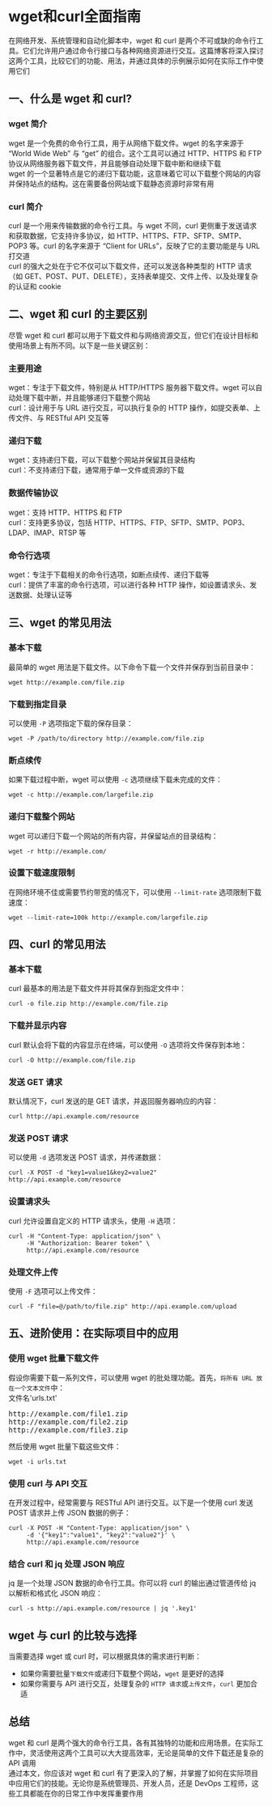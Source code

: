 # wget和curl全面指南

在网络开发、系统管理和自动化脚本中，wget 和 curl 是两个不可或缺的命令行工具。它们允许用户通过命令行接口与各种网络资源进行交互。这篇博客将深入探讨这两个工具，比较它们的功能、用法，并通过具体的示例展示如何在实际工作中使用它们  

## 一、什么是 wget 和 curl?

### wget 简介
wget 是一个免费的命令行工具，用于从网络下载文件。wget 的名字来源于 “World Wide Web” 与 “get” 的组合。这个工具可以通过 HTTP、HTTPS 和 FTP 协议从网络服务器下载文件，并且能够自动处理下载中断和继续下载  
wget 的一个显著特点是它的递归下载功能，这意味着它可以下载整个网站的内容并保持站点的结构。这在需要备份网站或下载静态资源时非常有用  

### curl 简介
curl 是一个用来传输数据的命令行工具。与 wget 不同，curl 更侧重于发送请求和获取数据，它支持许多协议，如 HTTP、HTTPS、FTP、SFTP、SMTP、POP3 等。curl 的名字来源于 “Client for URLs”，反映了它的主要功能是与 URL 打交道  
curl 的强大之处在于它不仅可以下载文件，还可以发送各种类型的 HTTP 请求（如 GET、POST、PUT、DELETE），支持表单提交、文件上传、以及处理复杂的认证和 cookie  

## 二、wget 和 curl 的主要区别
尽管 wget 和 curl 都可以用于下载文件和与网络资源交互，但它们在设计目标和使用场景上有所不同。以下是一些关键区别：  

### 主要用途
wget：专注于下载文件，特别是从 HTTP/HTTPS 服务器下载文件。wget 可以自动处理下载中断，并且能够递归下载整个网站  
curl：设计用于与 URL 进行交互，可以执行复杂的 HTTP 操作，如提交表单、上传文件、与 RESTful API 交互等  

### 递归下载
wget：支持递归下载，可以下载整个网站并保留其目录结构  
curl：不支持递归下载，通常用于单一文件或资源的下载  

### 数据传输协议
wget：支持 HTTP、HTTPS 和 FTP  
curl：支持更多协议，包括 HTTP、HTTPS、FTP、SFTP、SMTP、POP3、LDAP、IMAP、RTSP 等  

### 命令行选项
wget：专注于下载相关的命令行选项，如断点续传、递归下载等  
curl：提供了丰富的命令行选项，可以进行各种 HTTP 操作，如设置请求头、发送数据、处理认证等  

## 三、wget 的常见用法

### 基本下载
最简单的 wget 用法是下载文件。以下命令下载一个文件并保存到当前目录中：
```
wget http://example.com/file.zip
```

### 下载到指定目录
可以使用 `-P` 选项指定下载的保存目录：
```
wget -P /path/to/directory http://example.com/file.zip
```

### 断点续传
如果下载过程中断，wget 可以使用 `-c` 选项继续下载未完成的文件：
```
wget -c http://example.com/largefile.zip
```

### 递归下载整个网站
wget 可以递归下载一个网站的所有内容，并保留站点的目录结构：
```
wget -r http://example.com/
```

### 设置下载速度限制
在网络环境不佳或需要节约带宽的情况下，可以使用 `--limit-rate` 选项限制下载速度：
```
wget --limit-rate=100k http://example.com/largefile.zip
```

## 四、curl 的常见用法

### 基本下载
curl 最基本的用法是下载文件并将其保存到指定文件中：
```
curl -o file.zip http://example.com/file.zip
```

### 下载并显示内容
curl 默认会将下载的内容显示在终端，可以使用 `-O` 选项将文件保存到本地：
```
curl -O http://example.com/file.zip
```

### 发送 GET 请求
默认情况下，curl 发送的是 GET 请求，并返回服务器响应的内容：
```
curl http://api.example.com/resource
```

### 发送 POST 请求
可以使用 `-d` 选项发送 POST 请求，并传递数据：
```
curl -X POST -d "key1=value1&key2=value2" http://api.example.com/resource
```

### 设置请求头
curl 允许设置自定义的 HTTP 请求头，使用 `-H` 选项：
```
curl -H "Content-Type: application/json" \
     -H "Authorization: Bearer token" \
     http://api.example.com/resource
```

### 处理文件上传
使用 `-F` 选项可以上传文件：
```
curl -F "file=@/path/to/file.zip" http://api.example.com/upload
```

## 五、进阶使用：在实际项目中的应用

### 使用 wget 批量下载文件
假设你需要下载一系列文件，可以使用 wget 的批处理功能。首先，`将所有 URL 放在一个文本文件`中：  
文件名'urls.txt'
<pre>
http://example.com/file1.zip
http://example.com/file2.zip
http://example.com/file3.zip
</pre>
然后使用 wget 批量下载这些文件：
```
wget -i urls.txt
```

### 使用 curl 与 API 交互
在开发过程中，经常需要与 RESTful API 进行交互。以下是一个使用 curl 发送 POST 请求并上传 JSON 数据的例子：
```
curl -X POST -H "Content-Type: application/json" \
     -d '{"key1":"value1", "key2":"value2"}' \
     http://api.example.com/resource
```

### 结合 curl 和 jq 处理 JSON 响应
jq 是一个处理 JSON 数据的命令行工具。你可以将 curl 的输出通过管道传给 jq 以解析和格式化 JSON 响应：
```
curl -s http://api.example.com/resource | jq '.key1'
```

## wget 与 curl 的比较与选择
当需要选择 wget 或 curl 时，可以根据具体的需求进行判断：
- 如果你需要批量`下载文件`或递归下载整个网站，`wget` 是更好的选择
- 如果你需要与 API 进行交互，处理复杂的 `HTTP 请求`或`上传文件`，`curl` 更加合适

## 总结
wget 和 curl 是两个强大的命令行工具，各有其独特的功能和应用场景。在实际工作中，灵活使用这两个工具可以大大提高效率，无论是简单的文件下载还是复杂的 API 调用  
通过本文，你应该对 wget 和 curl 有了更深入的了解，并掌握了如何在实际项目中应用它们的技能。无论你是系统管理员、开发人员，还是 DevOps 工程师，这些工具都能在你的日常工作中发挥重要作用  
